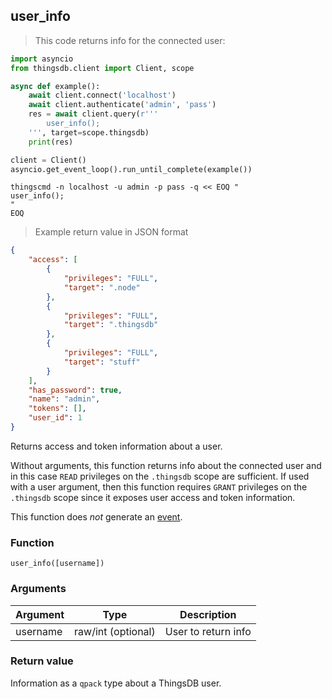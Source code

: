 ## user_info

> This code returns info for the connected user:

```python
import asyncio
from thingsdb.client import Client, scope

async def example():
    await client.connect('localhost')
    await client.authenticate('admin', 'pass')
    res = await client.query(r'''
        user_info();
    ''', target=scope.thingsdb)
    print(res)

client = Client()
asyncio.get_event_loop().run_until_complete(example())
```

```shell
thingscmd -n localhost -u admin -p pass -q << EOQ "
user_info();
"
EOQ
```

> Example return value in JSON format

```json
{
    "access": [
        {
            "privileges": "FULL",
            "target": ".node"
        },
        {
            "privileges": "FULL",
            "target": ".thingsdb"
        },
        {
            "privileges": "FULL",
            "target": "stuff"
        }
    ],
    "has_password": true,
    "name": "admin",
    "tokens": [],
    "user_id": 1
}
```

Returns access and token information about a user.

Without arguments, this function returns info about the connected user and in this case `READ` privileges on the `.thingsdb` scope are sufficient.
If used with a user argument, then this function requires `GRANT` privileges on the `.thingsdb` scope since it exposes user access and token information.

This function does *not* generate an [event](#events).

### Function
`user_info([username])`

### Arguments
Argument | Type | Description
-------- | ---- | -----------
username | raw/int (optional) | User to return info

### Return value
Information as a `qpack` type about a ThingsDB user.